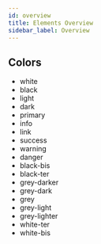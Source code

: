 ```yaml
---
id: overview
title: Elements Overview
sidebar_label: Overview
---
```


## Colors

- white
- black
- light
- dark
- primary
- info
- link
- success
- warning
- danger
- black-bis
- black-ter
- grey-darker
- grey-dark
- grey
- grey-light
- grey-lighter
- white-ter
- white-bis
